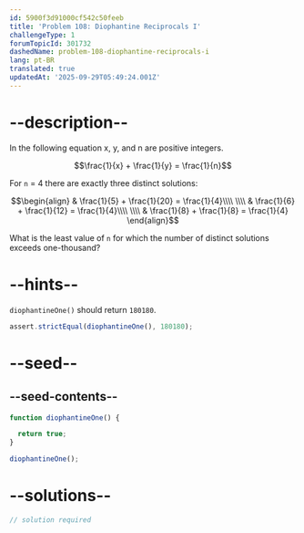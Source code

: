 ```yaml
---
id: 5900f3d91000cf542c50feeb
title: 'Problem 108: Diophantine Reciprocals I'
challengeType: 1
forumTopicId: 301732
dashedName: problem-108-diophantine-reciprocals-i
lang: pt-BR
translated: true
updatedAt: '2025-09-29T05:49:24.001Z'
---
```


# --description--

In the following equation x, y, and n are positive integers.

$$\frac{1}{x} + \frac{1}{y} = \frac{1}{n}$$

For `n` = 4 there are exactly three distinct solutions:

$$\begin{align}
  & \frac{1}{5} + \frac{1}{20} = \frac{1}{4}\\\\
  \\\\
  & \frac{1}{6} + \frac{1}{12} = \frac{1}{4}\\\\
  \\\\
  & \frac{1}{8} + \frac{1}{8} = \frac{1}{4}
\end{align}$$

What is the least value of `n` for which the number of distinct solutions exceeds one-thousand?

# --hints--

`diophantineOne()` should return `180180`.

```js
assert.strictEqual(diophantineOne(), 180180);
```

# --seed--

## --seed-contents--

```js
function diophantineOne() {

  return true;
}

diophantineOne();
```

# --solutions--

```js
// solution required
```
